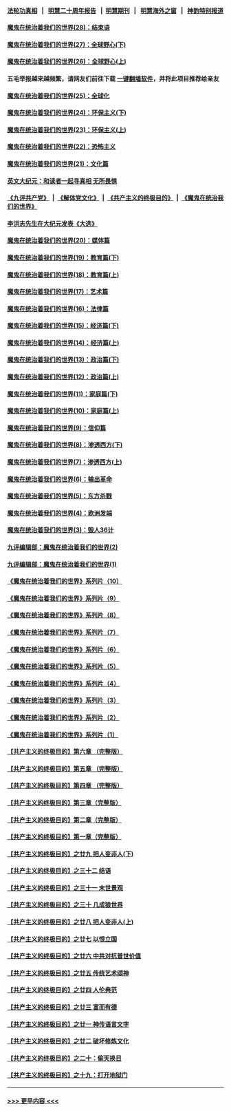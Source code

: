 #### [法轮功真相](https://github.com/gfw-breaker/truth/blob/master/README.md?t=0) &nbsp;&nbsp;|&nbsp;&nbsp; [明慧二十周年报告](https://github.com/gfw-breaker/mh-reports/blob/master/README.md?t=0) &nbsp;&nbsp;|&nbsp;&nbsp;[明慧期刊](https://github.com/gfw-breaker/mh-qikan) &nbsp;&nbsp;|&nbsp;&nbsp; [明慧海外之窗](https://github.com/gfw-breaker/mh-news/blob/master/README.md?t=0) &nbsp;&nbsp;|&nbsp;&nbsp; [神韵特别报道](https://github.com/gfw-breaker/mh-news/blob/master/shenyun.md?t=0)
#### [魔鬼在统治着我们的世界(28)：结束语](../pages/nsc422/n10936246.md?t=06221551) 
#### [魔鬼在统治着我们的世界(27)：全球野心(下)](../pages/nsc422/n10928319.md?t=06221551) 
#### [魔鬼在统治着我们的世界(26)：全球野心(上)](../pages/nsc422/n10900318.md?t=06221551) 
#### 五毛举报越来越频繁，请网友们前往下载 [一键翻墙软件](https://github.com/gfw-breaker/ssr-accounts)，并将此项目推荐给亲友
#### [魔鬼在统治着我们的世界(25)：全球化](../pages/nsc422/n10788205.md?t=06221551) 
#### [魔鬼在统治着我们的世界(24)：环保主义(下)](../pages/nsc422/n10695307.md?t=06221551) 
#### [魔鬼在统治着我们的世界(23)：环保主义(上)](../pages/nsc422/n10688613.md?t=06221551) 
#### [魔鬼在统治着我们的世界(22)：恐怖主义](../pages/nsc422/n10614727.md?t=06221551) 
#### [魔鬼在统治着我们的世界(21)：文化篇](../pages/nsc422/n10597706.md?t=06221551) 
#### [英文大纪元：和读者一起寻真相 无所畏惧](../pages/nsc422/n12542027.md?t=06221551) 
#### [《九评共产党》](https://github.com/begood0513/9ping.md/blob/master/README.md) &nbsp;|&nbsp; [《解体党文化》](../../../../jtdwh.md/blob/master/README.md)  &nbsp;|&nbsp; [《共产主义的终极目的》](../../../../gczydzjmd.md/blob/master/README.md) &nbsp;|&nbsp; [《魔鬼在统治我们的世界》](../../../../mgztzwmdsj.md/blob/master/README.md) 
#### [李洪志先生在大纪元发表《大选》](../pages/nsc422/n12534746.md?t=06221551) 
#### [魔鬼在统治着我们的世界(20)：媒体篇](../pages/nsc422/n10586579.md?t=06221551) 
#### [魔鬼在统治着我们的世界(19)：教育篇(下)](../pages/nsc422/n10564808.md?t=06221551) 
#### [魔鬼在统治着我们的世界(18)：教育篇(上)](../pages/nsc422/n10526970.md?t=06221551) 
#### [魔鬼在统治着我们的世界(17)：艺术篇](../pages/nsc422/n10499093.md?t=06221551) 
#### [魔鬼在统治着我们的世界(16)：法律篇](../pages/nsc422/n10485969.md?t=06221551) 
#### [魔鬼在统治着我们的世界(15)：经济篇(下)](../pages/nsc422/n10469975.md?t=06221551) 
#### [魔鬼在统治着我们的世界(14)：经济篇(上)](../pages/nsc422/n10457370.md?t=06221551) 
#### [魔鬼在统治着我们的世界(13)：政治篇(下)](../pages/nsc422/n10448270.md?t=06221551) 
#### [魔鬼在统治着我们的世界(12)：政治篇(上)](../pages/nsc422/n10444576.md?t=06221551) 
#### [魔鬼在统治着我们的世界(11)：家庭篇(下)](../pages/nsc422/n10440961.md?t=06221551) 
#### [魔鬼在统治着我们的世界(10)：家庭篇(上)](../pages/nsc422/n10435448.md?t=06221551) 
#### [魔鬼在统治着我们的世界(9)：信仰篇](../pages/nsc422/n10432159.md?t=06221551) 
#### [魔鬼在统治着我们的世界(8)：渗透西方(下)](../pages/nsc422/n10429603.md?t=06221551) 
#### [魔鬼在统治着我们的世界(7)：渗透西方(上)](../pages/nsc422/n10426013.md?t=06221551) 
#### [魔鬼在统治着我们的世界(6)：输出革命](../pages/nsc422/n10421536.md?t=06221551) 
#### [魔鬼在统治着我们的世界(5)：东方杀戮](../pages/nsc422/n10417707.md?t=06221551) 
#### [魔鬼在统治着我们的世界(4)：欧洲发端](../pages/nsc422/n10414890.md?t=06221551) 
#### [魔鬼在统治着我们的世界(3)：毁人36计](../pages/nsc422/n10411583.md?t=06221551) 
#### [九评编辑部：魔鬼在统治着我们的世界(2)](../pages/nsc422/n10410036.md?t=06221551) 
#### [九评编辑部：魔鬼在统治着我们的世界(1)](../pages/nsc422/n10406825.md?t=06221551) 
#### [《魔鬼在统治着我们的世界》系列片（10）](../pages/nsc422/n12292670.md?t=06221551) 
#### [《魔鬼在统治着我们的世界》系列片（9）](../pages/nsc422/n12290859.md?t=06221551) 
#### [《魔鬼在统治着我们的世界》系列片（8）](../pages/nsc422/n12287445.md?t=06221551) 
#### [《魔鬼在统治着我们的世界》系列片（7）](../pages/nsc422/n12283425.md?t=06221551) 
#### [《魔鬼在统治着我们的世界》系列片（6）](../pages/nsc422/n12282314.md?t=06221551) 
#### [《魔鬼在统治着我们的世界》系列片（5）](../pages/nsc422/n12281419.md?t=06221551) 
#### [《魔鬼在统治着我们的世界》系列片（4）](../pages/nsc422/n12274024.md?t=06221551) 
#### [《魔鬼在统治着我们的世界》系列片（3）](../pages/nsc422/n12271322.md?t=06221551) 
#### [《魔鬼在统治着我们的世界》系列片（2）](../pages/nsc422/n12269049.md?t=06221551) 
#### [《魔鬼在统治着我们的世界》系列片（1）](../pages/nsc422/n12267575.md?t=06221551) 
#### [【共产主义的终极目的】第六章 （完整版）](../pages/nsc422/n11428913.md?t=06221551) 
#### [【共产主义的终极目的】第五章 （完整版）](../pages/nsc422/n11428912.md?t=06221551) 
#### [【共产主义的终极目的】第四章 （完整版）](../pages/nsc422/n11428907.md?t=06221551) 
#### [【共产主义的终极目的】第三章（完整版）](../pages/nsc422/n11428848.md?t=06221551) 
#### [【共产主义的终极目的】第二章（完整版）](../pages/nsc422/n11428831.md?t=06221551) 
#### [【共产主义的终极目的】第一章（完整版）](../pages/nsc422/n11417651.md?t=06221551) 
#### [【共产主义的终极目的】之廿九 把人变非人(下)](../pages/nsc422/n11344140.md?t=06221551) 
#### [【共产主义的终极目的】之三十二 结语](../pages/nsc422/n11360535.md?t=06221551) 
#### [【共产主义的终极目的】之三十一 末世景观](../pages/nsc422/n11351129.md?t=06221551) 
#### [【共产主义的终极目的】之三十 几成狼世界](../pages/nsc422/n11348280.md?t=06221551) 
#### [【共产主义的终极目的】之廿八 把人变非人(上)](../pages/nsc422/n11340492.md?t=06221551) 
#### [【共产主义的终极目的】之廿七 以恨立国](../pages/nsc422/n11336944.md?t=06221551) 
#### [【共产主义的终极目的】之廿六 中共对抗普世价值](../pages/nsc422/n11324785.md?t=06221551) 
#### [【共产主义的终极目的】之廿五 传统艺术颂神](../pages/nsc422/n11296396.md?t=06221551) 
#### [【共产主义的终极目的】之廿四 人伦典范](../pages/nsc422/n11296397.md?t=06221551) 
#### [【共产主义的终极目的】之廿三 富而有德](../pages/nsc422/n11283598.md?t=06221551) 
#### [【共产主义的终极目的】之廿一 神传语言文字](../pages/nsc422/n11263265.md?t=06221551) 
#### [【共产主义的终极目的】之廿二 破坏修炼文化](../pages/nsc422/n11245728.md?t=06221551) 
#### [【共产主义的终极目的】之二十：偷天换日](../pages/nsc422/n11238846.md?t=06221551) 
#### [【共产主义的终极目的】之十九：打开地狱门](../pages/nsc422/n11206376.md?t=06221551) 

----
#### [ >>> 更早内容 <<< ](../indexes/nsc422-earlier.md)
